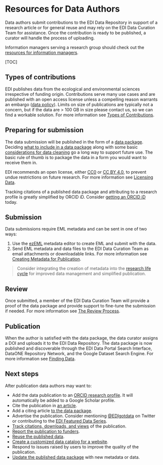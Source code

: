 # Resources for Data Authors

Data authors submit contributions to the EDI Data Repository in support of a research article or for general reuse and may rely on the EDI Data Curation Team for assistance. Once the contribution is ready to be published, a curator will handle the process of uploading.

Information managers serving a research group should check out the [resources for information managers](resources-for-information-managers.md).

[TOC]

## Types of contributions

EDI publishes data from the ecological and environmental sciences irrespective of funding origin. Contributions serve many use cases and are published with an open access license unless a compelling reason warrants an embargo ([data policy](../about/edi-policy.md#data-policy)). Limits on size of publications are typically not a concern, but if the data are > 100 GB in size please contact us, so we can find a workable solution. For more information see [Types of Contributions](types-of-contributions.md).

## Preparing for submission

The data submission will be published in the form of a [data package](the-data-package.md). Deciding [what to include in a data package](the-data-package.md#what-to-include-in-a-data-package) along with some basic [considerations for data cleaning](cleaning-data-and-quality-control.md) go a long way to support future use. The basic rule of thumb is to package the data in a form you would want to receive them in.

EDI recommends an open license, either [CC0](https://creativecommons.org/share-your-work/public-domain/cc0/) or [CC BY 4.0](https://creativecommons.org/licenses/by/4.0/), to prevent undue restrictions on future research. For more information see [Licensing Data](licensing-data.md).

Tracking citations of a published data package and attributing to a research profile is greatly simplified by ORCID iD. Consider [getting an ORCID iD](orcid-id.md) today.

## Submission

Data submissions require EML metadata and can be sent in one of two ways:

1. Use the [ezEML](creating-metadata-for-publication.md#ezeml) metadata editor to create EML and submit with the data.
2. Send EML metadata and data files to the EDI Data Curation Team as email attachments or downloadable links. For more information see [Creating Metadata for Publication](creating-metadata-for-publication.md).

>Consider integrating the creation of metadata into the [research life cycle](creating-metadata-during-the-research-lifecycle.md) for improved data management and simplified publication.

## Review

Once submitted, a member of the EDI Data Curation Team will provide a proof of the data package and provide support to fine-tune the submission if needed. For more information see [The Review Process](the-review-process.md).


## Publication

When the author is satisfied with the data package, the data curator assigns a DOI and uploads it to the EDI Data Repository. The data package is now published and discoverable through the EDI Data Portal Search Interface, DataONE Repository Network, and the Google Dataset Search Engine. For more information see [Finding Data](finding-data.md).

## Next steps

After publication data authors may want to:

* Add the data publication to an [ORCID research profile](orcid-id.md). It will automatically be added to a Google Scholar profile.
* Cite the publication in [an article](citing-data.md).
* Add a citing article [to the data package](add-citation.md).
* Advertise the publication. Consider mentioning [@EDIgotdata](https://twitter.com/edigotdata) on Twitter or contributing to the [EDI Featured Data Series](featured-data.md).
* [Track citations, downloads, and views](tracking-data-package-use.md) of the publication.
* [Report the publication to funders](reporting-to-funders.md).
* [Reuse the published data](resources-for-data-users.md).
* [Create a customized data catalog for a website](create-a-data-catalog.md).
* Respond to issues raised by users to improve the quality of the publication.
* [Update the published data package](updating-a-data-package.md) with new metadata or data.